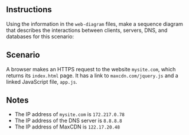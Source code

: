 ## Instructions

Using the information in the `web-diagram` files, make a sequence diagram that describes the interactions between clients, servers, DNS, and databases for this scenario:

## Scenario

A browser makes an HTTPS request to the website `mysite.com`, which returns its `index.html` page. It has a link to `maxcdn.com/jquery.js` and a linked JavaScript file, `app.js`.

## Notes

* The IP address of `mysite.com` is `172.217.0.78`
* The IP address of the DNS server is `8.8.8.8`
* The IP address of MaxCDN is `122.17.20.48`